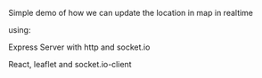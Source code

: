 
Simple demo of how we can update the location in map in realtime

using:

Express Server with http and socket.io

React, leaflet and socket.io-client
